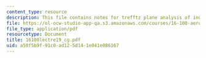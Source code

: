 ```yaml
---
content_type: resource
description: This file contains notes for trefftz plane analysis of induced drag.
file: https://ol-ocw-studio-app-qa.s3.amazonaws.com/courses/16-100-aerodynamics-fall-2005/a50f5b9f91c0ad125d141e041e086167_16100lectre19_cg.pdf
file_type: application/pdf
resourcetype: Document
title: 16100lectre19_cg.pdf
uid: a50f5b9f-91c0-ad12-5d14-1e041e086167
---
```

